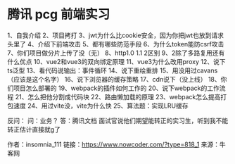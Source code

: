 # 腾讯 pcg 前端实习

1、自我介绍
2、项目拷打
3、jwt为什么比cookie安全，因为你把jwt也放到请求头里了
4、介绍下前端攻击
5、都有哪些防范手段
6、为什么token能防csrf攻击
7、你们项目做分片上传了没（无）
8、http1.0 1.1 2区别
9、2除了多路复用还有什么优点
10、vue2和vue3的双向绑定原理
11、vue3为什么改用proxy
12、说下ts泛型
13、看代码说输出：事件循环
14、说下重绘重排
15、用没用过cavans（应该是这个名字）
16、说下浏览器的缓存策略
17、cdn说下（没上线）
18、你们项目怎么部署的
19、webpack的插件如何工作的
20、说下webpack的工作流程
21、怎么把他分割成代码块
22、路由懒加载的原理
23、webpack怎么提高打包速度
24、用过vite没，vite为什么快
25、算法题：实现LRU缓存

反问：
问：业务？ 答：腾讯文档
面试官说他们期望能转正的实习生，听到我不能转正估计直接就g了



作者：insomnia_111
链接：https://www.nowcoder.com/?type=818_1
来源：牛客网